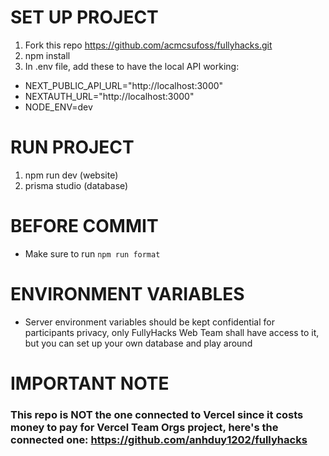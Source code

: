 # SET UP PROJECT

1. Fork this repo https://github.com/acmcsufoss/fullyhacks.git
2. npm install
3. In .env file, add these to have the local API working: 
- NEXT_PUBLIC_API_URL="http://localhost:3000"
- NEXTAUTH_URL="http://localhost:3000"
- NODE_ENV=dev

# RUN PROJECT

1. npm run dev (website)
2. prisma studio (database)

# BEFORE COMMIT
- Make sure to run ```npm run format```

# ENVIRONMENT VARIABLES

- Server environment variables should be kept confidential for participants privacy, only FullyHacks Web Team shall have access to it, but you can set up your own database and play around

# IMPORTANT NOTE
### This repo is NOT the one connected to Vercel since it costs money to pay for Vercel Team Orgs project, here's the connected one: https://github.com/anhduy1202/fullyhacks
